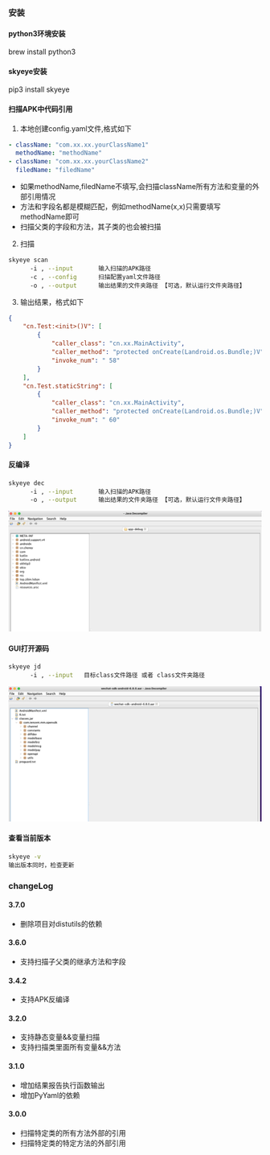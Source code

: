 


### 安装

#### python3环境安装

brew install python3


#### skyeye安装


pip3 install skyeye



#### 扫描APK中代码引用

1. 本地创建config.yaml文件,格式如下

```yaml
- className: "com.xx.xx.yourClassName1"
  methodName: "methodName"
- className: "com.xx.xx.yourClassName2"
  filedName: "filedName"
```

* 如果methodName,filedName不填写,会扫描className所有方法和变量的外部引用情况
* 方法和字段名都是模糊匹配，例如methodName(x,x)只需要填写methodName即可
* 扫描父类的字段和方法，其子类的也会被扫描

2. 扫描

```bash
skyeye scan
      -i , --input       输入扫描的APK路径
      -c , --config      扫描配置yaml文件路径
      -o , --output      输出结果的文件夹路径 【可选，默认运行文件夹路径】
```

3. 输出结果，格式如下

```json
{
    "cn.Test:<init>()V": [
        {
            "caller_class": "cn.xx.MainActivity",
            "caller_method": "protected onCreate(Landroid.os.Bundle;)V",
            "invoke_num": " 58"
        }
    ],
    "cn.Test.staticString": [
        {
            "caller_class": "cn.xx.MainActivity",
            "caller_method": "protected onCreate(Landroid.os.Bundle;)V",
            "invoke_num": " 60"
        }
    ]
}
```

#### 反编译

```bash
skyeye dec
      -i , --input       输入扫描的APK路径
      -o , --output      输出结果的文件夹路径 【可选，默认运行文件夹路径】
```

<img src="./media/dec.jpg"/>

#### GUI打开源码

```bash
skyeye jd
      -i , --input   目标class文件路径 或者 class文件夹路径
```

<img src="./media/jd.jpg"/>

#### 查看当前版本

```bash
skyeye -v 
输出版本同时，检查更新
```

### changeLog

#### 3.7.0

- 删除项目对distutils的依赖
  
#### 3.6.0

- 支持扫描子父类的继承方法和字段

#### 3.4.2

- 支持APK反编译

#### 3.2.0

- 支持静态变量&&变量扫描
- 支持扫描类里面所有变量&&方法

#### 3.1.0

- 增加结果报告执行函数输出
- 增加PyYaml的依赖

#### 3.0.0

- 扫描特定类的所有方法外部的引用
- 扫描特定类的特定方法的外部引用


